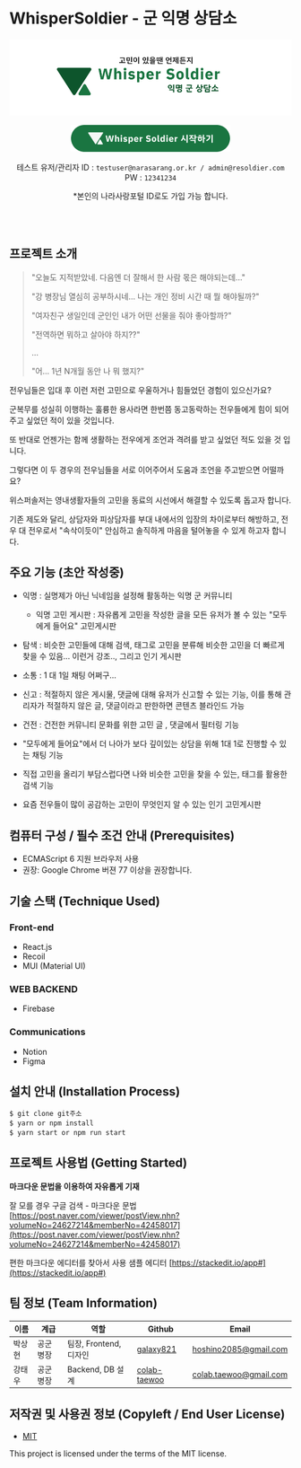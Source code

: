 # **WhisperSoldier - 군 익명 상담소**

<p align="center"><img src="Image\readme_main_banner_img.png"></p>
<p align="center">
	<a href="#">
		<img src="Image\gobutton.png" />
	</a>
</p>

<p align="center">
	<span>테스트 유저/관리자 ID : <code>testuser@narasarang.or.kr / admin@resoldier.com</code></span><br/>
	<span>PW : <code>12341234</code></span>
</p>
<p align="center">
*본인의 나라사랑포털 ID로도 가입 가능 합니다.
</p><br/><br/>

## 프로젝트 소개

> "오늘도 지적받았네. 다음엔 더 잘해서 한 사람 몫은 해야되는데..."
>
> "강 병장님 열심히 공부하시네... 나는 개인 정비 시간 때 뭘 해야될까?"
>
> "여자친구 생일인데 군인인 내가 어떤 선물을 줘야 좋아할까?"
>
> "전역하면 뭐하고 살아야 하지??"
>
> ...
>
> "어... 1년 N개월 동안 나 뭐 했지?"

전우님들은 입대 후 이런 저런 고민으로 우울하거나 힘들었던 경험이 있으신가요?

군복무를 성실히 이행하는 훌륭한 용사라면 한번쯤 동고동락하는 전우들에게 힘이 되어 주고 싶었던 적이 있을 것입니다.

또 반대로 언젠가는 함께 생활하는 전우에게 조언과 격려를 받고 싶었던 적도 있을 것
입니다.

그렇다면 이 두 경우의 전우님들을 서로 이어주어서 도움과 조언을 주고받으면 어떨까요?

위스퍼솔저는 영내생활자들의 고민을 동료의 시선에서 해결할 수 있도록 돕고자 합니다.

기존 제도와 달리, 상담자와 피상담자를 부대 내에서의 입장의 차이로부터 해방하고, 전우 대 전우로서 "속삭이듯이" 안심하고 솔직하게 마음을 털어놓을 수 있게 하고자 합니다.
<br/>

## 주요 기능 (초안 작성중)

- 익명 : 실명제가 아닌 닉네임을 설정해 활동하는 익명 군 커뮤니티
  - 익명 고민 게시판 : 자유롭게 고민을 작성한 글을 모든 유저가 볼 수 있는 "모두에게 들어요" 고민게시판
- 탐색 : 비슷한 고민들에 대해 검색, 태그로 고민을 분류해 비슷한 고민을 더 빠르게 찾을 수 있음... 이런거 강조.., 그리고 인기 게시판
- 소통 : 1 대 1일 채팅 어쩌구...
- 신고 : 적절하지 않은 게시물, 댓글에 대해 유저가 신고할 수 있는 기능, 이를 통해 관리자가 적절하지 않은 글, 댓글이라고 판한하면 콘텐츠 블라인드 가능
- 건전 : 건전한 커뮤니티 문화를 위한 고민 글 , 댓글에서 필터링 기능

- "모두에게 들어요"에서 더 나아가 보다 깊이있는 상담을 위해 1대 1로 진행할 수 있는 채팅 기능
- 직접 고민을 올리기 부담스럽다면 나와 비슷한 고민을 찾을 수 있는, 태그를 활용한 검색 기능
- 요즘 전우들이 많이 공감하는 고민이 무엇인지 알 수 있는 인기 고민게시판

## 컴퓨터 구성 / 필수 조건 안내 (Prerequisites)

- ECMAScript 6 지원 브라우저 사용
- 권장: Google Chrome 버젼 77 이상을 권장합니다.

## 기술 스택 (Technique Used)

### Front-end

- React.js
- Recoil
- MUI (Material UI)

### WEB BACKEND

- Firebase

### Communications

- Notion
- Figma

## 설치 안내 (Installation Process)

```bash
$ git clone git주소
$ yarn or npm install
$ yarn start or npm run start
```

## 프로젝트 사용법 (Getting Started)

**마크다운 문법을 이용하여 자유롭게 기재**

잘 모를 경우
구글 검색 - 마크다운 문법
[https://post.naver.com/viewer/postView.nhn?volumeNo=24627214&memberNo=42458017](https://post.naver.com/viewer/postView.nhn?volumeNo=24627214&memberNo=42458017)

편한 마크다운 에디터를 찾아서 사용
샘플 에디터 [https://stackedit.io/app#](https://stackedit.io/app#)

## 팀 정보 (Team Information)

| 이름   | 계급      | 역할                   | Github                                          | Email                  |
| ------ | --------- | ---------------------- | ----------------------------------------------- | ---------------------- |
| 박상현 | 공군 병장 | 팀장, Frontend, 디자인 | [galaxy821](https://github.com/galaxy821)       | hoshino2085@gmail.com  |
| 강태우 | 공군 병장 | Backend, DB 설계       | [colab-taewoo](https://github.com/colab-taewoo) | colab.taewoo@gmail.com |

## 저작권 및 사용권 정보 (Copyleft / End User License)

- [MIT](LICENSE)

This project is licensed under the terms of the MIT license.

